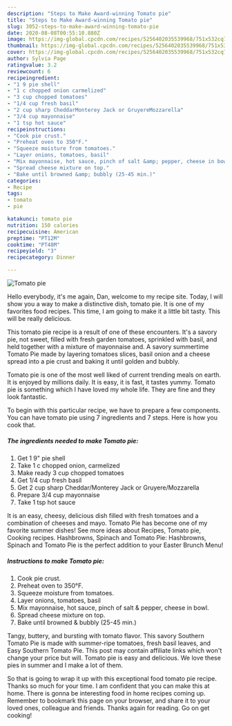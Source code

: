 ```yaml
---
description: "Steps to Make Award-winning Tomato pie"
title: "Steps to Make Award-winning Tomato pie"
slug: 3052-steps-to-make-award-winning-tomato-pie
date: 2020-08-08T00:55:10.880Z
image: https://img-global.cpcdn.com/recipes/5256402035539968/751x532cq70/tomato-pie-recipe-main-photo.jpg
thumbnail: https://img-global.cpcdn.com/recipes/5256402035539968/751x532cq70/tomato-pie-recipe-main-photo.jpg
cover: https://img-global.cpcdn.com/recipes/5256402035539968/751x532cq70/tomato-pie-recipe-main-photo.jpg
author: Sylvia Page
ratingvalue: 3.2
reviewcount: 6
recipeingredient:
- "1 9 pie shell"
- "1 c chopped onion carmelized"
- "3 cup chopped tomatoes"
- "1/4 cup fresh basil"
- "2 cup sharp CheddarMonterey Jack or GruyereMozzarella"
- "3/4 cup mayonnaise"
- "1 tsp hot sauce"
recipeinstructions:
- "Cook pie crust."
- "Preheat oven to 350°F."
- "Squeeze moisture from tomatoes."
- "Layer onions, tomatoes, basil"
- "Mix mayonnaise, hot sauce, pinch of salt &amp; pepper, cheese in bowl."
- "Spread cheese mixture on top."
- "Bake until browned &amp; bubbly (25-45 min.)"
categories:
- Recipe
tags:
- tomato
- pie

katakunci: tomato pie 
nutrition: 150 calories
recipecuisine: American
preptime: "PT12M"
cooktime: "PT48M"
recipeyield: "3"
recipecategory: Dinner

---
```



![Tomato pie](https://img-global.cpcdn.com/recipes/5256402035539968/751x532cq70/tomato-pie-recipe-main-photo.jpg)

Hello everybody, it's me again, Dan, welcome to my recipe site. Today, I will show you a way to make a distinctive dish, tomato pie. It is one of my favorites food recipes. This time, I am going to make it a little bit tasty. This will be really delicious.

This tomato pie recipe is a result of one of these encounters. It&#39;s a savory pie, not sweet, filled with fresh garden tomatoes, sprinkled with basil, and held together with a mixture of mayonnaise and. A savory summertime Tomato Pie made by layering tomatoes slices, basil onion and a cheese spread into a pie crust and baking it until golden and bubbly.

Tomato pie is one of the most well liked of current trending meals on earth. It is enjoyed by millions daily. It is easy, it is fast, it tastes yummy. Tomato pie is something which I have loved my whole life. They are fine and they look fantastic.


To begin with this particular recipe, we have to prepare a few components. You can have tomato pie using 7 ingredients and 7 steps. Here is how you cook that.

<!--inarticleads1-->

##### The ingredients needed to make Tomato pie:

1. Get 1 9&#34; pie shell
1. Take 1 c chopped onion, carmelized
1. Make ready 3 cup chopped tomatoes
1. Get 1/4 cup fresh basil
1. Get 2 cup sharp Cheddar/Monterey Jack or Gruyere/Mozzarella
1. Prepare 3/4 cup mayonnaise
1. Take 1 tsp hot sauce


It is an easy, cheesy, delicious dish filled with fresh tomatoes and a combination of cheeses and mayo. Tomato Pie has become one of my favorite summer dishes! See more ideas about Recipes, Tomato pie, Cooking recipes. Hashbrowns, Spinach and Tomato Pie: Hashbrowns, Spinach and Tomato Pie is the perfect addition to your Easter Brunch Menu! 

<!--inarticleads2-->

##### Instructions to make Tomato pie:

1. Cook pie crust.
1. Preheat oven to 350°F.
1. Squeeze moisture from tomatoes.
1. Layer onions, tomatoes, basil
1. Mix mayonnaise, hot sauce, pinch of salt &amp; pepper, cheese in bowl.
1. Spread cheese mixture on top.
1. Bake until browned &amp; bubbly (25-45 min.)


Tangy, buttery, and bursting with tomato flavor. This savory Southern Tomato Pie is made with summer-ripe tomatoes, fresh basil leaves, and Easy Southern Tomato Pie. This post may contain affiliate links which won&#39;t change your price but will. Tomato pie is easy and delicious. We love these pies in summer and I make a lot of them. 

So that is going to wrap it up with this exceptional food tomato pie recipe. Thanks so much for your time. I am confident that you can make this at home. There is gonna be interesting food in home recipes coming up. Remember to bookmark this page on your browser, and share it to your loved ones, colleague and friends. Thanks again for reading. Go on get cooking!
